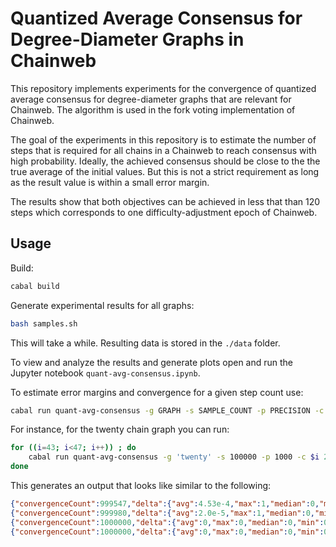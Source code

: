 # Quantized Average Consensus for Degree-Diameter Graphs in Chainweb

This repository implements experiments for the convergence of quantized average
consensus for degree-diameter graphs that are relevant for Chainweb. The
algorithm is used in the fork voting implementation of Chainweb.

The goal of the experiments in this repository is to estimate the number of
steps that is required for all chains in a Chainweb to reach consensus with high
probability. Ideally, the achieved consensus should be close to the the true
average of the initial values. But this is not a strict requirement as long as
the result value is within a small error margin.

The results show that both objectives can be achieved in less that than 120
steps which corresponds to one difficulty-adjustment epoch of Chainweb.

## Usage

Build:

```bash
cabal build
```

Generate experimental results for all graphs:

```bash
bash samples.sh
```

This will take a while. Resulting data is stored in the `./data` folder.

To view and analyze the results and generate plots open and run the Jupyter
notebook `quant-avg-consensus.ipynb`.

To estimate error margins and convergence for a given step count use:

```bash
cabal run quant-avg-consensus -g GRAPH -s SAMPLE_COUNT -p PRECISION -c STEP_COUNT
```

For instance, for the twenty chain graph you can run:

```bash
for ((i=43; i<47; i++)) ; do
    cabal run quant-avg-consensus -g 'twenty' -s 100000 -p 1000 -c $i 2>/dev/null
done
```

This generates an output that looks like similar to the following:


```json
{"convergenceCount":999547,"delta":{"avg":4.53e-4,"max":1,"median":0,"min":0},"err":{"avg":2.5327500000000343e-2,"max":0.5,"median":4.9999999999272404e-2,"min":-0.4500000000007276},"steps":43}
{"convergenceCount":999980,"delta":{"avg":2.0e-5,"max":1,"median":0,"min":0},"err":{"avg":2.5574049999999855e-2,"max":0.5,"median":4.9999999999272404e-2,"min":-0.4500000000007276},"steps":44}
{"convergenceCount":1000000,"delta":{"avg":0,"max":0,"median":0,"min":0},"err":{"avg":2.4516199999999887e-2,"max":0.5,"median":0,"min":-0.4500000000007276},"steps":45}
{"convergenceCount":1000000,"delta":{"avg":0,"max":0,"median":0,"min":0},"err":{"avg":2.485050000000043e-2,"max":0.5,"median":0,"min":-0.4500000000007276},"steps":46}
```
